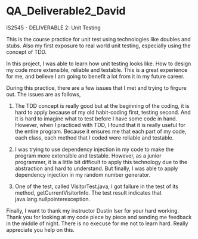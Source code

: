 # QA_Deliverable2_David
IS2545 - DELIVERABLE 2: Unit Testing

This is the course practice for unit test using technologies like doubles and stubs. Also my first exposure to real world unit testing, especially using the concept of TDD.

In this project, I was able to learn how unit testing looks like. How to design my code more extensible, reliable and testable. This is a great experience for me, and believe I am going to benefit a lot from it in my future career. 

During this practice, there are a few issues that I met and trying to firgure out. The issues are as follows,

1. The TDD concept is really good but at the beginning of the coding, it is hard to apply because of my old habit-coding first, testing second. And it is hard to imagine what to test before I have some code in hand. However, when I practiced with TDD, I found that it is really useful for the entire program. Because it ensures me that each part of my code, each class, each method that I coded were reliable and testable.  

2. I was trying to use dependency injection in my code to make the program more extensible and testable. However, as a junior programmer, it is a little bit difficult to apply this technology due to the abstraction and hard to understand. But finally, I was able to apply dependency injection in my random number generator.

3. One of the test, called VisitorTest.java, I got failure in the test of its method, getCurrentVisitorInfo. The test result indicates that java.lang.nullpointerexception. 

Finally, I want to thank my instructor Dustin Iser for your hard working. Thank you for looking at my code piece by piece and sending me feedback in the middle of night. There is no execuse for me not to learn hard. Really appreciate you help on this. 
